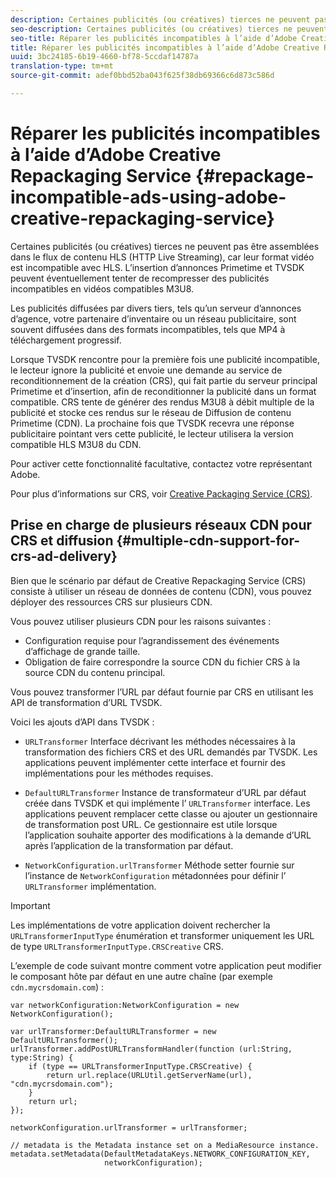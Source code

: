 ```yaml
---
description: Certaines publicités (ou créatives) tierces ne peuvent pas être assemblées dans le flux de contenu HLS (HTTP Live Streaming), car leur format vidéo est incompatible avec HLS. L’insertion d’annonces Primetime et TVSDK peuvent éventuellement tenter de recompresser des publicités incompatibles en vidéos compatibles M3U8.
seo-description: Certaines publicités (ou créatives) tierces ne peuvent pas être assemblées dans le flux de contenu HLS (HTTP Live Streaming), car leur format vidéo est incompatible avec HLS. L’insertion d’annonces Primetime et TVSDK peuvent éventuellement tenter de recompresser des publicités incompatibles en vidéos compatibles M3U8.
seo-title: Réparer les publicités incompatibles à l’aide d’Adobe Creative Repackaging Service
title: Réparer les publicités incompatibles à l’aide d’Adobe Creative Repackaging Service
uuid: 3bc24185-6b19-4660-bf78-5ccdaf14787a
translation-type: tm+mt
source-git-commit: adef0bbd52ba043f625f38db69366c6d873c586d

---
```



# Réparer les publicités incompatibles à l’aide d’Adobe Creative Repackaging Service {#repackage-incompatible-ads-using-adobe-creative-repackaging-service}

Certaines publicités (ou créatives) tierces ne peuvent pas être assemblées dans le flux de contenu HLS (HTTP Live Streaming), car leur format vidéo est incompatible avec HLS. L’insertion d’annonces Primetime et TVSDK peuvent éventuellement tenter de recompresser des publicités incompatibles en vidéos compatibles M3U8.

Les publicités diffusées par divers tiers, tels qu’un serveur d’annonces d’agence, votre partenaire d’inventaire ou un réseau publicitaire, sont souvent diffusées dans des formats incompatibles, tels que MP4 à téléchargement progressif.

Lorsque TVSDK rencontre pour la première fois une publicité incompatible, le lecteur ignore la publicité et envoie une demande au service de reconditionnement de la création (CRS), qui fait partie du serveur principal Primetime et d’insertion, afin de reconditionner la publicité dans un format compatible. CRS tente de générer des rendus M3U8 à débit multiple de la publicité et stocke ces rendus sur le réseau de Diffusion de contenu Primetime (CDN). La prochaine fois que TVSDK recevra une réponse publicitaire pointant vers cette publicité, le lecteur utilisera la version compatible HLS M3U8 du CDN.

Pour activer cette fonctionnalité facultative, contactez votre représentant Adobe.

Pour plus d’informations sur CRS, voir [Creative Packaging Service (CRS)](https://helpx.adobe.com/content/dam/help/en/primetime/guides/crs.pdf).

## Prise en charge de plusieurs réseaux CDN pour CRS et diffusion {#multiple-cdn-support-for-crs-ad-delivery}

Bien que le scénario par défaut de Creative Repackaging Service (CRS) consiste à utiliser un réseau de données de contenu (CDN), vous pouvez déployer des ressources CRS sur plusieurs CDN.

Vous pouvez utiliser plusieurs CDN pour les raisons suivantes :

* Configuration requise pour l’agrandissement des événements d’affichage de grande taille.
* Obligation de faire correspondre la source CDN du fichier CRS à la source CDN du contenu principal.

Vous pouvez transformer l’URL par défaut fournie par CRS en utilisant les API de transformation d’URL TVSDK.

Voici les ajouts d’API dans TVSDK :

* `URLTransformer` Interface décrivant les méthodes nécessaires à la transformation des fichiers CRS et des URL demandés par TVSDK. Les applications peuvent implémenter cette interface et fournir des implémentations pour les méthodes requises.

* `DefaultURLTransformer` Instance de transformateur d’URL par défaut créée dans TVSDK et qui implémente l’ `URLTransformer` interface. Les applications peuvent remplacer cette classe ou ajouter un gestionnaire de transformation post URL. Ce gestionnaire est utile lorsque l’application souhaite apporter des modifications à la demande d’URL après l’application de la transformation par défaut.

* `NetworkConfiguration.urlTransformer` Méthode setter fournie sur l’instance de `NetworkConfiguration` métadonnées pour définir l’ `URLTransformer` implémentation.

>[!IMPORTANT]
>
>Les implémentations de votre application doivent rechercher la `URLTransformerInputType` énumération et transformer uniquement les URL de type `URLTransformerInputType.CRSCreative` CRS.

L’exemple de code suivant montre comment votre application peut modifier le composant hôte par défaut en une autre chaîne (par exemple `cdn.mycrsdomain.com`) :

```
var networkConfiguration:NetworkConfiguration = new NetworkConfiguration(); 
   
var urlTransformer:DefaultURLTransformer = new DefaultURLTransformer(); 
urlTransformer.addPostURLTransformHandler(function (url:String, type:String) { 
    if (type == URLTransformerInputType.CRSCreative) { 
        return url.replace(URLUtil.getServerName(url), "cdn.mycrsdomain.com"); 
    } 
    return url; 
}); 
  
networkConfiguration.urlTransformer = urlTransformer; 
   
// metadata is the Metadata instance set on a MediaResource instance. 
metadata.setMetadata(DefaultMetadataKeys.NETWORK_CONFIGURATION_KEY,  
                     networkConfiguration);
```

